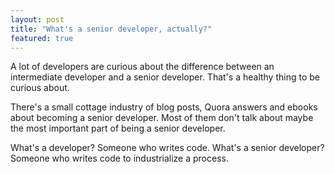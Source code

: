 ```yaml
---
layout: post
title: "What's a senior developer, actually?"
featured: true
---
```

A lot of developers are curious about the difference between an intermediate developer and a senior developer. That's a healthy thing to be curious about.

There's a small cottage industry of blog posts, Quora answers and ebooks about becoming a senior developer. Most of them don't talk about maybe the most important part of being a senior developer.

What's a developer? Someone who writes code.
What's a senior developer? Someone who writes code to industrialize a process.
